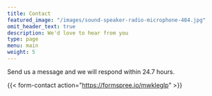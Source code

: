 ```yaml
---
title: Contact
featured_image: "/images/sound-speaker-radio-microphone-484.jpg"
omit_header_text: true
description: We'd love to hear from you
type: page
menu: main
weight: 5
---
```



Send us a message and we will respond within 24.7 hours.

{{< form-contact action="https://formspree.io/mwkleglp"  >}}

